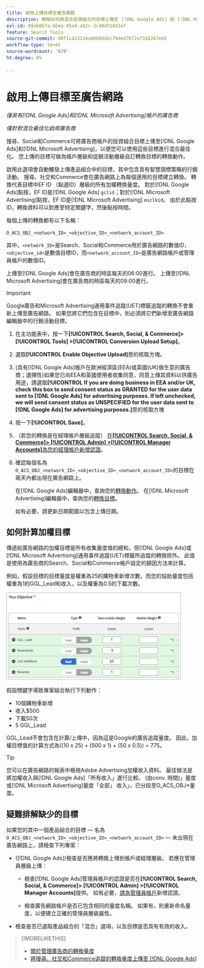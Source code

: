 ```yaml
---
title: 啟用上傳目標至廣告網路
description: 瞭解如何將混合投資組合的目標上傳至 [!DNL Google Ads] 和 [!DNL Microsoft Advertising]。
exl-id: 09ab0b7a-b6ea-45ad-a82c-2c40d518d2e7
feature: Search Tools
source-git-commit: d0f1c413134a0868ddec79ded7672af316267edd
workflow-type: tm+mt
source-wordcount: '678'
ht-degree: 0%

---
```


# 啟用上傳目標至廣告網路

*僅具有[!DNL Google Ads]和[!DNL Microsoft Advertising]帳戶的廣告商*

*僅針對混合最佳化啟用廣告商*

搜尋、Social和Commerce可將廣告商帳戶的投資組合目標上傳至[!DNL Google Ads]和[!DNL Microsoft Advertising]，以便您可以使用這些目標進行混合最佳化。 您上傳的目標可做為帳戶層級和促銷活動層級自訂轉換目標的轉換動作。

啟用此選項會自動觸發上傳產品組合中的目標，其中包含具有智慧競標策略的行銷活動。 搜尋、社交和Commerce會在廣告網路上為每個適用的目標建立轉換。 轉換代表目標中EF ID （點選ID）層級的所有加權轉換量度。 對於[!DNL Google Ads]點按，EF ID是[!DNL Google Ads] `gclid`；對於[!DNL Microsoft Advertising]點按，EF ID是[!DNL Microsoft Advertising] `msclkid`。 由於此點按ID，轉換資料可以對應至特定關鍵字，然後點按時間。

每個上傳的轉換都有以下名稱：

`O_ACS_OBJ_<network_ID>_<objective_ID>_<network_account_ID>`

其中，`<network_ID>`是Search、Social和Commerce用於廣告網路的數值ID，`<objective_id>`是數值目標ID，而`<network_account_ID>`是廣告網路帳戶或管理員帳戶的數值ID。

上傳至[!DNL Google Ads]會在廣告商的時區每天的06:00進行。 上傳至[!DNL Microsoft Advertising]會在廣告商的時區每天的09:00進行。

>[!IMPORTANT]
>
>Google廣告和Microsoft Advertising通用事件追蹤(UET)標籤追蹤的轉換不會重新上傳至廣告網路。 如果您將它們包含在目標中，則必須將它們新增至廣告網路編輯器中的行銷活動目標。

1. 在主功能表中，按一下&#x200B;**[!UICONTROL Search, Social, & Commerce]> [!UICONTROL Tools] >[!UICONTROL Conversion Upload Setup]**。

1. 選取&#x200B;**[!UICONTROL Enable Objective Upload]**&#x200B;旁的核取方塊。

1. (具有[!DNL Google Ads]帳戶在歐洲經濟區(EEA)或英國(UK)做生意的廣告商；選擇性)如果您已向EEA和英國使用者收集同意，同意上傳其資料以供廣告用途，請選取&#x200B;**[!UICONTROL If you are doing business in EEA and/or UK, check this box to send consent status as GRANTED for the user data sent to [!DNL Google Ads] for advertising purposes. If left unchecked, we will send consent status as UNSPECIFIED for the user data sent to [!DNL Google Ads] for advertising purposes.]**&#x200B;旁的核取方塊

1. 按一下&#x200B;**[!UICONTROL Save]**。

1. （若您的轉換是在經理帳戶層級追蹤） [在&#x200B;**[!UICONTROL Search, Social, & Commerce]> [!UICONTROL Admin] >[!UICONTROL Manager Accounts]**&#x200B;為您的經理帳戶新增認證](/help/search-social-commerce/admin/manager-accounts.md)。

1. 確認每個名為`O_ACS_OBJ_<network_ID>_<objective_ID>_<network_account_ID>`的目標在兩天內都出現在廣告網路上。

   在[!DNL Google Ads]編輯器中，查詢您的[轉換動作](https://support.google.com/google-ads/answer/11461796)。 在[!DNL Microsoft Advertising]編輯器中，查詢您的[轉換目標](https://help.ads.microsoft.com/#apex/ads/en/56709)。

   如有必要，請更新日期範圍以包含上傳日期。

## 如何計算加權目標

傳遞給廣告網路的加權目標是所有收集量度值的總和，但[!DNL Google Ads]或[!DNL Microsoft Advertising]通用事件追蹤(UET)標籤所追蹤的轉換除外。 此值是使用為廣告商的Search、Social和Commerce帳戶設定的歸因方法來計算。

例如，假設目標的目標量度是權重為25的購物車新增次數，而您的協助量度包括權重為1的GGL_Lead和收入，以及權重為0.5的下載次數。

![加權目標的範例](/help/search-social-commerce/assets/objective-example.png "加權目標的範例")

假設關鍵字導致專案組合執行下列動作：

* 10個購物車新增
* 收入$500
* 下載50次
* 5 GGL_Lead

GGL_Lead不會包含在計算/上傳中，因為這是Google的廣告追蹤量度。 因此，加權目標值的計算方式為((10 x 25) + (500 x 1) + (50 x 0.5)) = 775。

>[!TIP]
>
>您可以在廣告網路的報表中檢視Adobe Advertising加權收入資料。 最佳做法是將加權收入與[!DNL Google Ads]「所有收入」進行比較。 (由conv. 時間)」量度或[!DNL Microsoft Advertising]量度「全部」 收入」，已分段至O_ACS_OBJ*量度。<!--clarify -->

## 疑難排解缺少的目標

如果您的其中一個產品組合的目標 — 名為`O_ACS_OBJ_<network_ID>_<objective_ID>_<network_account_ID>` — 未出現在廣告網路上，請檢查下列專案：

* ([!DNL Google Ads])檢查是否應將轉換上傳到帳戶或經理層級。 若應在管理員層級上傳：

   * 檢查[!DNL Google Ads]管理員帳戶的認證是否在&#x200B;**[!UICONTROL Search, Social, & Commerce]> [!UICONTROL Admin] >[!UICONTROL Manager Accounts]**&#x200B;提供。 如有必要，[請為管理員帳戶](/help/search-social-commerce/admin/manager-accounts.md)新增認證。

   * 檢查廣告網路帳戶是否已包含相同的量度名稱。 如果有，則重新命名量度，以便建立正確的管理員層級屬性。

* 檢查是否已選取產品組合的「混合」選項，以及目標是否具有有效的收入。

>[!MORELIKETHIS]
>
>* [關於管理廣告商的轉換量度](/help/search-social-commerce/admin/conversion-metrics/conversion-metric-about.md)
>* [將搜尋、社交和Commerce追蹤的轉換量度上傳至 [!DNL Google Ads]](conversion-metrics-upload-to-google.md)
